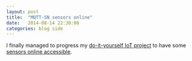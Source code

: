 ```yaml
---
layout: post
title:  "MQTT-SN sensors online"
date:   2014-08-14 22:30:00
categories: blog side
---
```

I finally managed to progress my [do-it-yourself IoT project](/projects/iot.html)
to have some [sensors online accessible](/projects/iot/sensors_overview.html).
